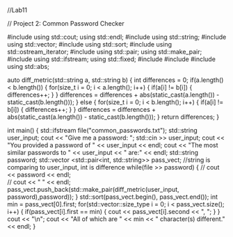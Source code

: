 //Lab11

// Project 2: Common Password Checker

#include<iostream>
using std::cout; using std::endl;
#include<string>
using std::string;
#include<vector>
using std::vector;
#include<algorithm>
using std::sort;
#include<iterator>
using std::ostream_iterator;
#include<utility>
using std::pair;
using std::make_pair;
#include<fstream>
using std::ifstream;
using std::fixed;
#include<numeric>
#include<cmath>
#include <cstdlib>
using std::abs;

auto diff_metric(std::string a, std::string b) {
    int differences = 0;
    if(a.length() < b.length()) {
        for(size_t i = 0; i < a.length(); i++) {
            if(a[i] != b[i]) {
                differences++;
            }
        }
        differences = differences + abs(static_cast<int>(a.length()) - static_cast<int>(b.length()));
    } else {
        for(size_t i = 0; i < b.length(); i++) {
            if(a[i] != b[i]) {
                differences++;
            }
        } 
        differences = differences + abs(static_cast<int>(a.length()) - static_cast<int>(b.length()));
    }
    return differences;
}

int main() {
    std::ifstream file("common_passwords.txt");
    std::string user_input;
    cout << "Give me a password: ";
    std::cin >> user_input;
    cout << "You provided a password of " << user_input << endl;
    cout << "The most similar passwords to " << user_input << " are:" << endl;
    std::string password;
    std::vector <std::pair<int, std::string>> pass_vect; //string is comparing to user_input, int is difference
    while(file >> password) {
        // cout << password << endl;              
        // cout << " " << endl;
        pass_vect.push_back(std::make_pair(diff_metric(user_input, password),password));
    }
    std::sort(pass_vect.begin(), pass_vect.end());
    int min = pass_vect[0].first;
    for(std::vector<int>::size_type i = 0; i < pass_vect.size(); i++) {
        if(pass_vect[i].first == min) {
            cout << pass_vect[i].second << ", ";
        }
    }
    cout << "\n";
    cout << "All of which are " << min << " character(s) different." << endl;
}
